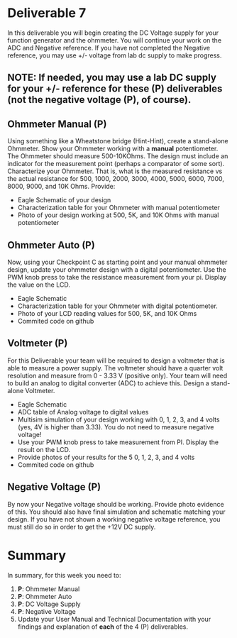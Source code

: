 # Deliverable 7
In this deliverable you will begin creating the DC Voltage supply for your function generator and the ohmmeter.  You will continue your work on the ADC and Negative reference.  If you have not completed the Negative reference, you may use +/- voltage from lab dc supply to make progress.

## NOTE: If needed, you may use a lab DC supply for your +/- reference for these (P) deliverables (not the negative voltage (P), of course).

## Ohmmeter Manual (P)
Using something like a Wheatstone bridge (Hint-Hint), create a stand-alone Ohmmeter.  Show your Ohmmeter working with a **manual** potentiometer.
The Ohmmeter should measure 500-10KOhms.  The design must include an indicator for the measurement point (perhaps a comparator of some sort). Characterize your Ohmmeter.  That is, what is the measured resistance vs the actual resistance for 500, 1000, 2000, 3000, 4000, 5000, 6000, 7000, 8000, 9000, and 10K Ohms. Provide:
- Eagle Schematic of your design
- Characterization table for your Ohmmeter with manual potentiometer
- Photo of your design working at 500, 5K, and 10K Ohms with manual potentiometer

## Ohmmeter Auto (P)
Now, using your Checkpoint C as starting point and your manual ohmmeter design, update your ohmmeter design with a digital potentiometer.  Use the PWM knob press to take the resistance measurement from your pi.  Display the value on the LCD. 

- Eagle Schematic
- Characterization table for your Ohmmeter with digital potentiometer.
- Photo of your LCD reading values for 500, 5K, and 10K Ohms
- Commited code on github

## Voltmeter (P)
For this Deliverable your team will be required to design a voltmeter that is able to measure a power supply. The voltmeter should have a quarter volt resolution and measure from 0 - 3.33 V (positive only). Your team will need to build an analog to digital converter (ADC) to achieve this.  Design a stand-alone Voltmeter.
- Eagle Schematic
- ADC table of Analog voltage to digital values
- Multisim simulation of your design working with 0, 1, 2, 3, and 4 volts (yes, 4V is higher than 3.33).  You do not need to measure negative voltage!
- Use your PWM knob press to take measurement from PI.  Display the result on the LCD.
- Provide photos of your results for the 5 0, 1, 2, 3, and 4 volts
- Commited code on github

## Negative Voltage (P)
By now your Negative voltage should be working.  Provide photo evidence of this.
You should also have final simulation and schematic matching your design.
If you have not shown a working negative voltage reference, you must still do so in order to get the +12V DC supply.


# Summary

In summary, for this week you need to:

1. **P**: Ohmmeter Manual
2. **P**: Ohmmeter Auto
3. **P**: DC Voltage Supply
4. **P**: Negative Voltage
5. Update your User Manual and Technical Documentation with your findings and explanation of **each** of the 4 (P) deliverables.
